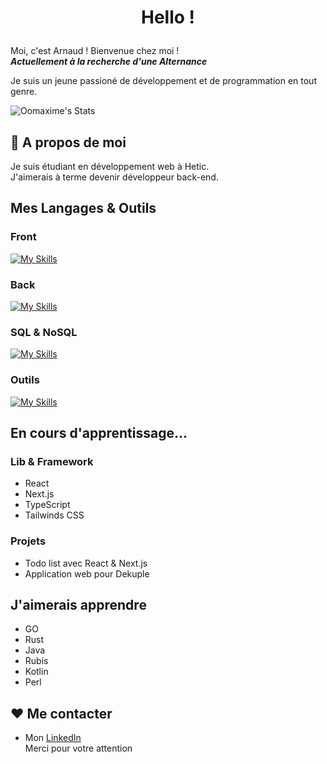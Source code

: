 # <p align="center">Hello !</p>
 Moi, c'est Arnaud ! Bienvenue chez moi !
<br>
***Actuellement à la recherche d'une Alternance***

Je suis un jeune passioné de développement et de programmation en tout genre.



![Oomaxime's Stats](https://github-readme-stats.vercel.app/api?username=Jeck0v&theme=vue-dark&show_icons=true&hide_border=true&count_private=true)


## 🧐 A propos de moi

 Je suis étudiant en développement web à Hetic. <br>
 J'aimerais à terme devenir développeur back-end.


##  Mes Langages & Outils
### Front
[![My Skills](https://skillicons.dev/icons?i=html,css,js,nextjs,react)](https://github.com/Jeck0v)
### Back
[![My Skills](https://skillicons.dev/icons?i=nodejs,py,django,php)](https://github.com/Jeck0v)
### SQL & NoSQL
[![My Skills](https://skillicons.dev/icons?i=postgres,firebase,supabase,mongodb,mysql)](https://github.com/Jeck0v)
### Outils
[![My Skills](https://skillicons.dev/icons?i=docker,figma,vscode,phpstorm,pycharm)](https://github.com/Jeck0v)


##  En cours d'apprentissage…

### Lib & Framework
  - React
  - Next.js
  - TypeScript
  - Tailwinds CSS


###  Projets
  - Todo  list avec React & Next.js
  - Application web pour Dekuple


##  J'aimerais apprendre

- GO
- Rust
- Java
- Rubis
- Kotlin
- Perl


## ❤️ Me contacter

- Mon [LinkedIn](www.linkedin.com/in/arnaud-fischer-9616332a2) <br>
Merci pour votre attention
